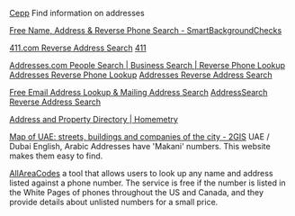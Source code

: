 
[Cepp](https://github.com/filipealva/Cepp)
Find information on addresses

[Free Name, Address & Reverse Phone Search - SmartBackgroundChecks](https://smartbackgroundchecks.com/)

[411.com Reverse Address Search](https://www.411.com/)
[411](https://www.411.com/phone/%3CNUMBER%3E)

[Addresses.com People Search | Business Search | Reverse Phone Lookup](https://www.addresses.com/)
[Addresses Reverse Phone Lookup](http://www.addresses.com/phone)
[Addresses Reverse Address Search](https://www.addresses.com/reverse-address)

[Free Email Address Lookup & Mailing Address Search](https://www.addresssearch.com/)
[AddressSearch Reverse Address Search](https://reverse.addresssearch.com/)

[Address and Property Directory | Homemetry](https://homemetry.com/)

[Мap of UAE: streets, buildings and companies of the city - 2GIS](https://2gis.ae/dubai)
UAE / Dubai
English, Arabic
Addresses have 'Makani' numbers. This website makes them easy to find.

[AllAreaCodes](http://www.allareacodes.com/)
a tool that allows users to look up any name and address listed against a phone number. The service is free if the number is listed in the White Pages of phones throughout the US and Canada, and they provide details about unlisted numbers for a small price.
